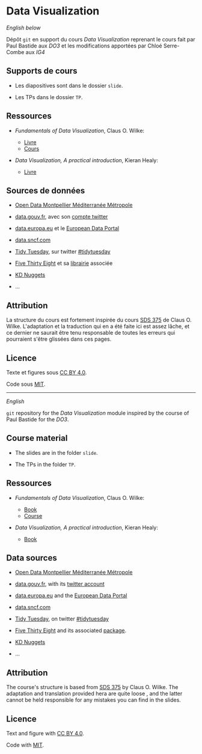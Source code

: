 # Data Visualization

*English below*

Dépôt `git` en support du cours *Data Visualization* reprenant le cours fait par Paul Bastide aux *DO3* et les modifications apportées par Chloé Serre-Combe aux *IG4*

## Supports de cours

* Les diapositives sont dans le dossier `slide`.

* Les TPs dans le dossier `TP`.

## Ressources

* *Fundamentals of Data Visualization*, Claus O. Wilke:
  * [Livre](https://clauswilke.com/dataviz/)
  * [Cours](https://wilkelab.org/SDS375/)

* *Data Visualization, A practical introduction*, Kieran Healy:
  * [Livre](https://socviz.co/)

## Sources de données

* [Open Data Montpellier Méditerranée Métropole](https://data.montpellier3m.fr/datasets)

* [data.gouv.fr](https://www.data.gouv.fr/fr/),
avec son [compte twitter](https://twitter.com/datagouvfr)

* [data.europa.eu](https://data.europa.eu/euodp/en/home) et le [European Data Portal](https://www.europeandataportal.eu/en)

* [data.sncf.com](https://data.sncf.com)

* [Tidy Tuesday](https://github.com/rfordatascience/tidytuesday#datasets), sur twitter [#tidytuesday](https://twitter.com/search?q=%23tidytuesday)

* [Five Thirty Eight](https://data.fivethirtyeight.com/) 
et sa [librairie](https://CRAN.R-project.org/package=fivethirtyeight) associée

* [KD Nuggets](https://www.kdnuggets.com/datasets/index.html)

* ...

## Attribution

La structure du cours est fortement inspirée du cours 
[SDS 375](https://wilkelab.org/SDS375/) de Claus O. Wilke.
L'adaptation et la traduction qui en a été faite ici est assez lâche, 
et ce dernier ne saurait être tenu responsable de toutes les erreurs qui
pourraient s'être glissées dans ces pages.

## Licence

Texte et figures sous [CC BY 4.0](https://creativecommons.org/licenses/by/4.0/).

Code sous [MIT](https://opensource.org/licenses/MIT).

---------------------------------------------------------------
*English*


`git` repository for the *Data Visualization* module inspired by the course of Paul Bastide for the *DO3*.

## Course material

* The slides are in the folder `slide`.

* The TPs in the folder `TP`.

## Ressources

* *Fundamentals of Data Visualization*, Claus O. Wilke:
  * [Book](https://clauswilke.com/dataviz/)
  * [Course](https://wilkelab.org/SDS375/)

* *Data Visualization, A practical introduction*, Kieran Healy:
  * [Book](https://socviz.co/)

## Data sources

* [Open Data Montpellier Méditerranée Métropole](https://data.montpellier3m.fr/datasets)

* [data.gouv.fr](https://www.data.gouv.fr/fr/),
with its [twitter account](https://twitter.com/datagouvfr)

* [data.europa.eu](https://data.europa.eu/euodp/en/home) and the [European Data Portal](https://www.europeandataportal.eu/en)

* [data.sncf.com](https://data.sncf.com)

* [Tidy Tuesday](https://github.com/rfordatascience/tidytuesday#datasets), on twitter [#tidytuesday](https://twitter.com/search?q=%23tidytuesday)

* [Five Thirty Eight](https://data.fivethirtyeight.com/) 
and its associated [package](https://CRAN.R-project.org/package=fivethirtyeight).

* [KD Nuggets](https://www.kdnuggets.com/datasets/index.html)

* ...

## Attribution

The course's structure is based from [SDS 375](https://wilkelab.org/SDS375/) by Claus O. Wilke. 
The adaptation and translation provided hera are quite loose , and the latter cannot be held responsible for any mistakes you can find in the slides.

## Licence

Text and figure with [CC BY 4.0](https://creativecommons.org/licenses/by/4.0/).

Code with [MIT](https://opensource.org/licenses/MIT).

